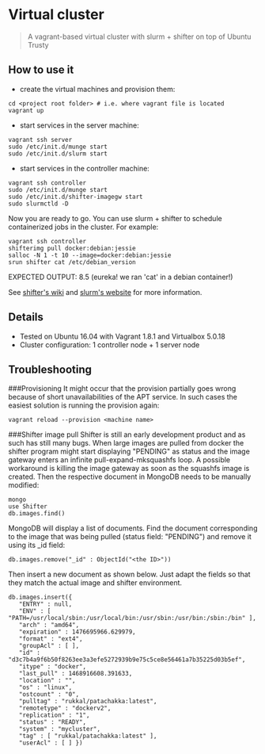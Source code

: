 # Virtual cluster
> A vagrant-based virtual cluster with slurm + shifter on top of Ubuntu Trusty


## How to use it
- create the virtual machines and provision them:
```shell
cd <project root folder> # i.e. where vagrant file is located
vagrant up
```
- start services in the server machine:
```shell
vagrant ssh server
sudo /etc/init.d/munge start
sudo /etc/init.d/slurm start
```
- start services in the controller machine:
```shell
vagrant ssh controller
sudo /etc/init.d/munge start
sudo /etc/init.d/shifter-imagegw start
sudo slurmctld -D
```

Now you are ready to go. You can use slurm + shifter to schedule containerized jobs in the cluster. For example:
```shell
vagrant ssh controller
shifterimg pull docker:debian:jessie
salloc -N 1 -t 10 --image=docker:debian:jessie
srun shifter cat /etc/debian_version
```
EXPECTED OUTPUT: 8.5 (eureka! we ran 'cat' in a debian container!)

See [shifter's wiki](https://github.com/nersc/shifter/wiki) and [slurm's website](http://slurm.schedmd.com) for more information.

## Details
- Tested on Ubuntu 16.04 with Vagrant 1.8.1 and Virtualbox 5.0.18
- Cluster configuration: 1 controller node + 1 server node


## Troubleshooting
###Provisioning
It might occur that the provision partially goes wrong because of short unavailabilities of the APT service. In such cases the easiest solution is running the provision again:
```shell
vagrant reload --provision <machine name>
```
###Shifter image pull
Shifter is still an early development product and as such has still many bugs. When large images are pulled from docker the shifter program might start displaying "PENDING" as status and the image gateway enters an infinite pull-expand-mksquashfs loop. A possible workaround is killing the image gateway as soon as the squashfs image is created. Then the respective document in MongoDB needs to be manually modified:
```shell
mongo
use Shifter
db.images.find()
```
MongoDB will display a list of documents. Find the document corresponding to the image that was being pulled (status field: "PENDING") and remove it using its _id field:
```shell
db.images.remove("_id" : ObjectId("<the ID>"))
```
Then insert a new document as shown below. Just adapt the fields so that they match the actual image and shifter environment.
```shell
db.images.insert({
   "ENTRY" : null,
   "ENV" : [  "PATH=/usr/local/sbin:/usr/local/bin:/usr/sbin:/usr/bin:/sbin:/bin" ],
   "arch" : "amd64",
   "expiration" : 1476695966.629979,
   "format" : "ext4",
   "groupAcl" : [ ],
   "id" : "d3c7b4a9f6b50f8263ee3a3efe5272939b9e75c5ce8e56461a7b35225d03b5ef",
   "itype" : "docker",
   "last_pull" : 1468916608.391633,
   "location" : "",
   "os" : "linux",
   "ostcount" : "0",
   "pulltag" : "rukkal/patachakka:latest",
   "remotetype" : "dockerv2",
   "replication" : "1",
   "status" : "READY",
   "system" : "mycluster",
   "tag" : [ "rukkal/patachakka:latest" ],
   "userAcl" : [ ] })
```
